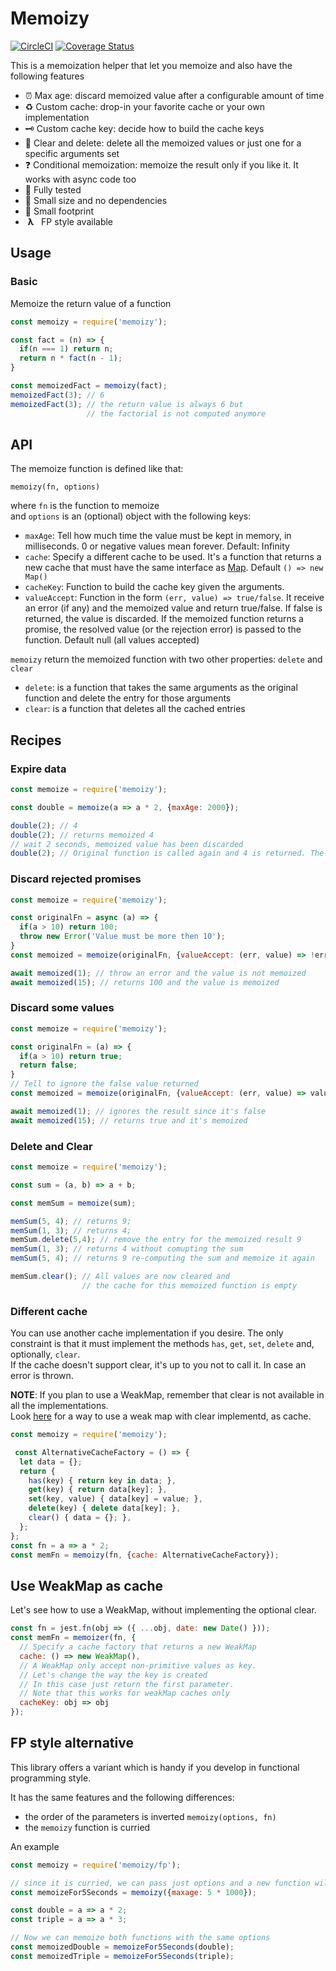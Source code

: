 # Memoizy

[![CircleCI](https://circleci.com/gh/ramiel/memoizy.svg?style=svg)](https://circleci.com/gh/ramiel/memoizy)
[![Coverage Status](https://coveralls.io/repos/github/ramiel/memoizy/badge.svg?branch=master)](https://coveralls.io/github/ramiel/memoizy?branch=master)

This is a memoization helper that let you memoize and also have the following features

- ⏰ Max age: discard memoized value after a configurable amount of time 
- ♻️ Custom cache: drop-in your favorite cache or your own implementation
- 🗝 Custom cache key: decide how to build the cache keys
- 🧹 Clear and delete: delete all the memoized values or just one for a specific arguments set 
- ❓ Conditional memoization: memoize the result only if you like it. It works with async code too
- 🧪 Fully tested
- 👶 Small size and no dependencies
- 👣 Small footprint
- &nbsp;**λ**&nbsp;&nbsp; FP style available

## Usage

### Basic

Memoize the return value of a function

```js
const memoizy = require('memoizy');

const fact = (n) => {
  if(n === 1) return n;
  return n * fact(n - 1);
}

const memoizedFact = memoizy(fact);
memoizedFact(3); // 6
memoizedFact(3); // the return value is always 6 but
                 // the factorial is not computed anymore
```

## API

The memoize function is defined like that:

`memoizy(fn, options)`

where `fn` is the function to memoize    
and `options` is an (optional) object with the following keys:

- `maxAge`: Tell how much time the value must be kept in memory, in milliseconds. 0 or negative values mean forever. Default: Infinity
- `cache`: Specify a different cache to be used. It's a function that returns a new cache that must have the same interface as [Map](https://developer.mozilla.org/en-US/docs/Web/JavaScript/Reference/Global_Objects/Map). Default `() => new Map()`
- `cacheKey`: Function to build the cache key given the arguments.
- `valueAccept`: Function in the form `(err, value) => true/false`. It receive an error (if any) and the memoized value and return true/false. If false is returned, the value is discarded. If the memoized function returns a promise, the resolved value (or the rejection error) is passed to the function. Default null (all values accepted)

`memoizy` return the memoized function with two other properties: `delete` and `clear`

- `delete`: is a function that takes the same arguments as the original function and delete the entry for those arguments
- `clear`: is a function that deletes all the cached entries

## Recipes

### Expire data

```js
const memoize = require('memoizy');

const double = memoize(a => a * 2, {maxAge: 2000});

double(2); // 4
double(2); // returns memoized 4
// wait 2 seconds, memoized value has been discarded
double(2); // Original function is called again and 4 is returned. The value is memoized for other 2 seconds
```

### Discard rejected promises

```js
const memoize = require('memoizy');

const originalFn = async (a) => {
  if(a > 10) return 100;
  throw new Error('Value must be more then 10');
}
const memoized = memoize(originalFn, {valueAccept: (err, value) => !err});

await memoized(1); // throw an error and the value is not memoized
await memoized(15); // returns 100 and the value is memoized
```


### Discard some values

```js
const memoize = require('memoizy');

const originalFn = (a) => {
  if(a > 10) return true;
  return false;
}
// Tell to ignore the false value returned
const memoized = memoize(originalFn, {valueAccept: (err, value) => value === true});

await memoized(1); // ignores the result since it's false
await memoized(15); // returns true and it's memoized
```

### Delete and Clear

```js
const memoize = require('memoizy');

const sum = (a, b) => a + b;

const memSum = memoize(sum);

memSum(5, 4); // returns 9;
memSum(1, 3); // returns 4;
memSum.delete(5,4); // remove the entry for the memoized result 9
memSum(1, 3); // returns 4 without comupting the sum
memSum(5, 4); // returns 9 re-computing the sum and memoize it again

memSum.clear(); // All values are now cleared and 
                // the cache for this memoized function is empty
```

### Different cache

You can use another cache implementation if you desire. The only constraint is that it must implement
the methods `has`, `get`, `set`, `delete` and, optionally, `clear`.    
If the cache doesn't support clear, it's up to you not to call it. In case an error is thrown.

**NOTE**: If you plan to use a WeakMap, remember that clear is not available in all the implementations.    
Look [here](https://developer.mozilla.org/en-US/docs/Web/JavaScript/Reference/Global_Objects/WeakMap#Implementing_a_WeakMap-like_class_with_a_.clear()_method) for a way to use a weak map with clear implementd, as cache.

```js
const memoizy = require('memoizy');

 const AlternativeCacheFactory = () => {
  let data = {};
  return {
    has(key) { return key in data; },
    get(key) { return data[key]; },
    set(key, value) { data[key] = value; },
    delete(key) { delete data[key]; },
    clear() { data = {}; },
  };
};
const fn = a => a * 2;
const memFn = memoizy(fn, {cache: AlternativeCacheFactory});
```

## Use WeakMap as cache

Let's see how to use a WeakMap, without implementing the optional clear.

```js
const fn = jest.fn(obj => ({ ...obj, date: new Date() }));
const memFn = memoizer(fn, {
  // Specify a cache factory that returns a new WeakMap
  cache: () => new WeakMap(), 
  // A WeakMap only accept non-primitive values as key.
  // Let's change the way the key is created
  // In this case just return the first parameter. 
  // Note that this works for weakMap caches only
  cacheKey: obj => obj
});
```

## FP style alternative

This library offers a variant which is handy if you develop in functional programming style.

It has the same features and the following differences:
- the order of the parameters is inverted `memoizy(options, fn)`
- the `memoizy` function is curried

An example

```js
const memoizy = require('memoizy/fp');

// since it is curried, we can pass just options and a new function will be returned
const memoizeFor5Seconds = memoizy({maxage: 5 * 1000});

const double = a => a * 2;
const triple = a => a * 3;

// Now we can memoize both functions with the same options
const memoizedDouble = memoizeFor5Seconds(double);
const memoizedTriple = memoizeFor5Seconds(triple);
```
